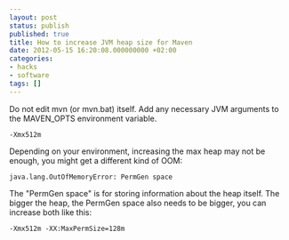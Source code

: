 ```yaml
---
layout: post
status: publish
published: true
title: How to increase JVM heap size for Maven
date: 2012-05-15 16:20:08.000000000 +02:00
categories:
- hacks
- software
tags: []
---
```

Do not edit mvn (or mvn.bat) itself. Add any necessary JVM arguments to the MAVEN_OPTS environment variable.

```
-Xmx512m
```

Depending on your environment, increasing the max heap may not be enough, you might get a different kind of OOM:

```
java.lang.OutOfMemoryError: PermGen space
```

The "PermGen space" is for storing information about the heap itself. The bigger the heap, the PermGen space also needs to be bigger, you can increase both like this:

```
-Xmx512m -XX:MaxPermSize=128m
```

